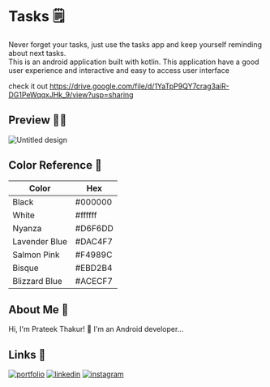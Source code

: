 
# Tasks 🗒️

Never forget your tasks, just use the tasks app and keep yourself reminding about next tasks.<br>
This is an android application built with kotlin. This application have a good user experience and interactive and easy to access user interface

check it out https://drive.google.com/file/d/1YaTpP9QY7crag3aiR-DG1PeWqqxJHk_9/view?usp=sharing

## Preview ✌🏻
![Untitled design](https://user-images.githubusercontent.com/67188426/213861547-d7d49f5f-bea3-4920-849d-58aef411d419.jpg)



## Color Reference 🎨

| Color             | Hex                                                                |
| ----------------- | ------------------------------------------------------------------ |
| Black | #000000 |
| White | #ffffff |
| Nyanza| #D6F6DD |
| Lavender Blue| #DAC4F7 |
| Salmon Pink| #F4989C |
| Bisque| #EBD2B4 |
| Blizzard Blue| #ACECF7 |

##  About Me 🚀
Hi, I'm Prateek Thakur! 👋
I'm an Android developer...


##  Links 🔗
[![portfolio](https://img.shields.io/badge/my_portfolio-000?style=for-the-badge&logo=ko-fi&logoColor=white)](https://prateekthakur272.github.io)
[![linkedin](https://img.shields.io/badge/linkedin-0A66C2?style=for-the-badge&logo=linkedin&logoColor=white)](https://www.linkedin.com/in/prateek-thakur-452127216/)
[![instagram](https://img.shields.io/badge/instagram-1DA1F2?style=for-the-badge&logo=instagram&logoColor=white)](https://instagram.com/prateek_._thakur)

